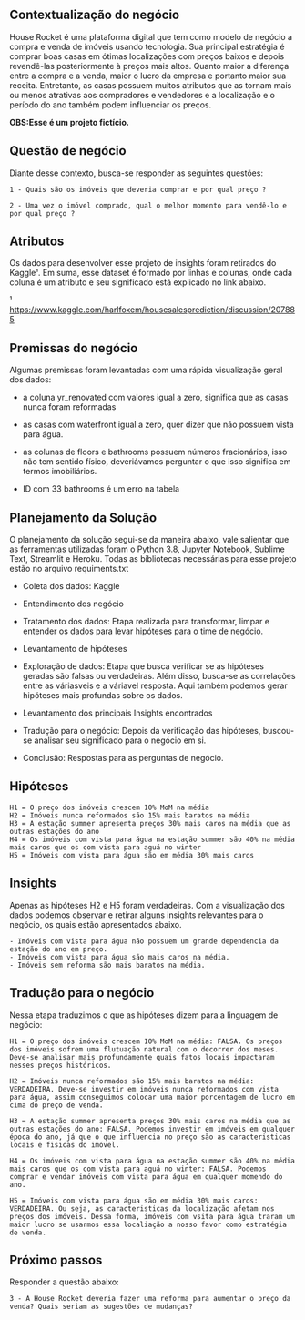 ## Contextualização do negócio 

House Rocket é uma plataforma digital que tem como modelo de negócio a compra e venda de imóveis usando tecnologia. Sua principal estratégia é comprar boas casas em ótimas localizações com preços baixos e depois revendê-las posteriormente à preços mais altos. Quanto maior a diferença entre a compra e a venda, maior o lucro da empresa e portanto maior sua receita. Entretanto, as casas possuem muitos atributos que as tornam mais ou menos atrativas aos compradores e vendedores e a localização e o período do ano também podem influenciar os preços.

**OBS:Esse é um projeto fictício.**

## Questão de negócio

Diante desse contexto, busca-se responder as seguintes questões: 

    1 - Quais são os imóveis que deveria comprar e por qual preço ?

    2 - Uma vez o imóvel comprado, qual o melhor momento para vendê-lo e por qual preço ?

## Atributos 

Os dados para desenvolver esse projeto de insights foram retirados do Kaggle¹. Em suma, esse dataset é formado por linhas e colunas, onde cada coluna é um atributo e seu significado está explicado no link abaixo.

¹ https://www.kaggle.com/harlfoxem/housesalesprediction/discussion/207885

## Premissas do negócio 

Algumas premissas foram levantadas com uma rápida visualização geral dos dados:

  - a coluna yr_renovated com valores igual a zero, significa que as casas nunca foram reformadas

  - as casas com waterfront igual a zero, quer dizer que não possuem vista para água.

  - as colunas de floors e bathrooms possuem números fracionários, isso não tem sentido físico, deveriávamos perguntar o que isso significa em termos imobiliários.

  - ID com 33 bathrooms é um erro na tabela

## Planejamento da Solução

O planejamento da solução segui-se da maneira abaixo, vale salientar que as ferramentas utilizadas foram o Python 3.8, Jupyter Notebook, Sublime Text, Streamlit e Heroku. Todas as bibliotecas necessárias para esse projeto estão no arquivo requiments.txt

  - Coleta dos dados: Kaggle

  - Entendimento dos negócio
		
  - Tratamento dos dados: Etapa realizada para transformar, limpar e entender os dados para levar hipóteses para o time de negócio.

  - Levantamento de hipóteses

  - Exploração de dados: Etapa que busca verificar se as hipóteses geradas são falsas ou verdadeiras. Além disso, busca-se as correlações entre as váriasveis e a váriavel resposta. Aqui também podemos gerar hipóteses mais profundas sobre os dados.

  - Levantamento dos principais Insights encontrados

  - Tradução para o negócio: Depois da verificação das hipóteses, buscou-se analisar seu significado para o negócio em si.

  - Conclusão: Respostas para as perguntas de negócio.

## Hipóteses 

    H1 = O preço dos imóveis crescem 10% MoM na média
    H2 = Imóveis nunca reformados são 15% mais baratos na média 
    H3 = A estação summer apresenta preços 30% mais caros na média que as outras estações do ano
    H4 = Os imóveis com vista para água na estação summer são 40% na média mais caros que os com vista para aguá no winter 
    H5 = Imóveis com vista para água são em média 30% mais caros

## Insights 

Apenas as hipóteses H2 e H5 foram verdadeiras. Com a visualização dos dados podemos observar e retirar alguns insights relevantes para o negócio, os quais estão apresentados abaixo.

    - Imóveis com vista para água não possuem um grande dependencia da estação do ano em preço.
    - Imóveis com vista para água são mais caros na média. 
    - Imóveis sem reforma são mais baratos na média.

## Tradução para o negócio 

Nessa etapa traduzimos o que as hipóteses dizem para a linguagem de negócio:

	H1 = O preço dos imóveis crescem 10% MoM na média: FALSA. Os preços dos imóveis sofrem uma flutuação natural com o decorrer dos meses. Deve-se analisar mais profundamente quais fatos locais impactaram nesses preços históricos.
    
    H2 = Imóveis nunca reformados são 15% mais baratos na média: VERDADEIRA. Deve-se investir em imóveis nunca reformados com vista para água, assim conseguimos colocar uma maior porcentagem de lucro em cima do preço de venda.
    
    H3 = A estação summer apresenta preços 30% mais caros na média que as outras estações do ano: FALSA. Podemos investir em imóveis em qualquer época do ano, já que o que influencia no preço são as caracteristicas locais e fisicas do imóvel.
    
    H4 = Os imóveis com vista para água na estação summer são 40% na média mais caros que os com vista para aguá no winter: FALSA. Podemos comprar e vendar imóveis com vista para água em qualquer momendo do ano.
    
    H5 = Imóveis com vista para água são em média 30% mais caros: VERDADEIRA. Ou seja, as caracteristicas da localização afetam nos preços dos imóveis. Dessa forma, imóveis com vsita para água traram um maior lucro se usarmos essa localiação a nosso favor como estratégia de venda.


## Próximo passos
Responder a questão abaixo:

    3 - A House Rocket deveria fazer uma reforma para aumentar o preço da venda? Quais seriam as sugestões de mudanças?


